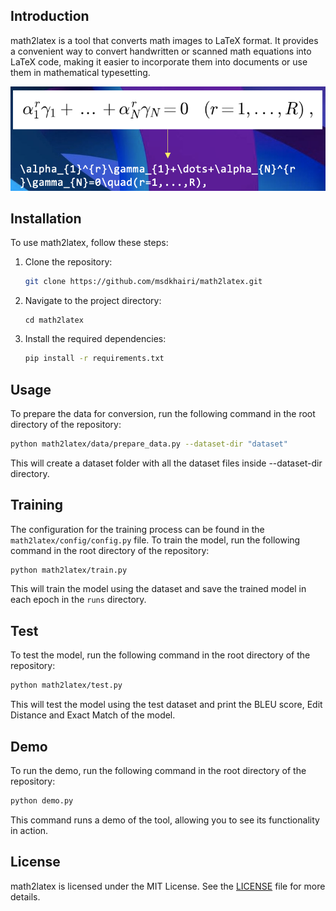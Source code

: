 ## Introduction

math2latex is a tool that converts math images to LaTeX format. It provides a convenient way to convert handwritten or scanned math equations into LaTeX code, making it easier to incorporate them into documents or use them in mathematical typesetting.

![Visualization of the task of math2latex](assets/task.png)


## Installation

To use math2latex, follow these steps:

1. Clone the repository:

    ```bash
    git clone https://github.com/msdkhairi/math2latex.git
    ```

2. Navigate to the project directory:

    ```bas
    cd math2latex
    ```

3. Install the required dependencies:

    ```bash
    pip install -r requirements.txt
    ```

## Usage

To prepare the data for conversion, run the following command in the root directory of the repository:

```bash
python math2latex/data/prepare_data.py --dataset-dir "dataset"
 ```
  
This will create a dataset folder with all the dataset files inside --dataset-dir directory.

## Training

The configuration for the training process can be found in the `math2latex/config/config.py` file.
To train the model, run the following command in the root directory of the repository:

```bash
python math2latex/train.py
```

This will train the model using the dataset and save the trained model in each epoch in the `runs` directory.

## Test

To test the model, run the following command in the root directory of the repository:

```bash
python math2latex/test.py
```

This will test the model using the test dataset and print the BLEU score, Edit Distance and Exact Match of the model.

## Demo

To run the demo, run the following command in the root directory of the repository:

```bash
python demo.py
```
This command runs a demo of the tool, allowing you to see its functionality in action.

## License

math2latex is licensed under the MIT License. See the [LICENSE](LICENSE) file for more details.
